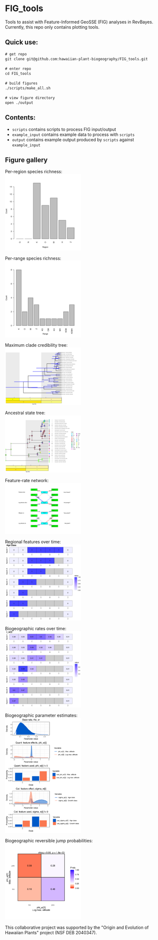 # FIG_tools

Tools to assist with Feature-Informed GeoSSE (FIG) analyses in RevBayes. Currently, this repo only contains plotting tools.

## Quick use:

```
# get repo
git clone git@github.com:hawaiian-plant-biogeography/FIG_tools.git

# enter repo
cd FIG_tools

# build figures
./scripts/make_all.sh

# view figure directory
open ./output
```

## Contents:
- `scripts` contains scripts to process FIG input/output
- `example_input` contains example data to process with `scripts`
- `output` contains example output produced by `scripts` against `example_input`

## Figure gallery

Per-region species richness:<br>
<img src="assets/plot_region_histogram.png" width="50%"/>

Per-range species richness:<br>
<img src="assets/plot_range_histogram.png" width="50%"/>

Maximum clade credibility tree:<br>
<img src="assets/plot_mcc_tree.png" width="50%"/>

Ancestral state tree:<br>
<img src="assets/plot_states_prob.png" width="50%"/>

Feature-rate network:<br>
<img src="assets/plot_feature_rate_network.png" width="50%"/>

Regional features over time:<br>
<img src="assets/plot_features_vs_time.feat_cw1.png" width="50%"/>

Biogeographic rates over time:<br>
<img src="assets/plot_rate_vs_time.process_w.png" width="50%"/>

Biogeographic parameter estimates:<br>
<img src="assets/plot_param.process_w.png" width="50%"/>

Biogeographic reversible jump probabilities:<br>
<img src="assets/plot_param_rj.process_w-0.png" width="50%"/>


This collaborative project was supported by the "Origin and Evolution of Hawaiian Plants" project (NSF DEB 2040347).
